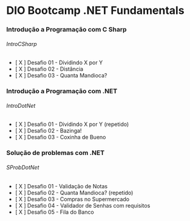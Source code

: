 # DIO Bootcamp .NET Fundamentals

### Introdução a Programação com C Sharp
######  IntroCSharp
- [ X ] Desafio 01 - Dividindo X por Y
- [ X ] Desafio 02 - Distância
- [ X ] Desafio 03 - Quanta Mandioca?

### Introdução a Programação com .NET
######  IntroDotNet

- [ X ] Desafio 01 - Dividindo X por Y (repetido)
- [ X ] Desafio 02 - Bazinga!
- [ X ] Desafio 03 - Coxinha de Bueno

### Solução de problemas com .NET
######  SProbDotNet
- [ X ] Desafio 01 - Validação de Notas
- [ X ] Desafio 02 - Quanta Mandioca? (repetido)
- [ X ] Desafio 03 - Compras no Supermercado
- [ X ] Desafio 04 - Validador de Senhas com requisitos
- [ X ] Desafio 05 - Fila do Banco
